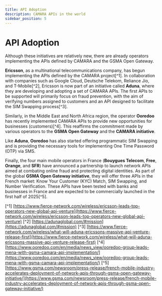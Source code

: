 ```yaml
---
title: API Adoption
description: CAMARA APIs in the world
sidebar_position: 5
---
```


# API Adoption

Although these initiatives are relatively new, there are already operators implementing the APIs defined by CAMARA and the GSMA Open Gateway.

**Ericsson**, as a multinational telecommunications company, has begun implementing the APIs defined by the CAMARA project[^1]. In collaboration with companies such as Google Cloud, Deutsche Telekom, Reliance Jio, and T-Mobile[^2], Ericsson is now part of an initiative called **Aduna**, where they are developing and adopting a set of CAMARA APIs. The first APIs to be supported will primarily focus on fraud prevention, with the aim of verifying numbers assigned to customers and an API designed to facilitate the SIM Swapping process[^3].

Similarly, in the Middle East and North Africa region, the operator **Ooredoo** has recently implemented CAMARA APIs to provide new opportunities for businesses (customers)[^4]. 
This reaffirms the commitment made by various operators to the **GSMA Open Gateway** and the **CAMARA initiative**.

Like **Aduna**, **Ooredoo** has also started offering programmatic SIM Swapping and is providing the necessary tools for implementing One Time Password (OTP) via SMS.

Finally, the four main mobile operators in France (**Bouygues Telecom**, **Free**, **Orange**, and **SFR**) have announced a partnership to launch network APIs aimed at combating online fraud and protecting digital identities. As part of the global **GSMA Open Gateway initiative**, they will offer three APIs in the French market: Know Your Customer (KYC) Match, SIM Swapping, and Number Verification. These APIs have been tested with banks and businesses in France and are expected to be commercially launched in the first half of 2025[^5].

[^1] [https://www.fierce-network.com/wireless/ericsson-leads-top-operators-new-global-api-venture](https://www.fierce-network.com/wireless/ericsson-leads-top-operators-new-global-api-venture)
[^2] [https://adunaglobal.com/#mission](https://adunaglobal.com/#mission)
[^3] [https://www.fierce-network.com/wireless/what-will-aduna-ericssons-massive-api-venture-release-first](https://www.fierce-network.com/wireless/what-will-aduna-ericssons-massive-api-venture-release-first)
[^4] [https://www.ooredoo.com/en/media/news_view/ooredoo-group-leads-mena-with-gsma-camara-api-implementation/](https://www.ooredoo.com/en/media/news_view/ooredoo-group-leads-mena-with-gsma-camara-api-implementation/)
[^5] [https://www.gsma.com/newsroom/press-release/french-mobile-industry-accelerates-deployment-of-network-apis-through-gsma-open-gateway-initiative/](https://www.gsma.com/newsroom/press-release/french-mobile-industry-accelerates-deployment-of-network-apis-through-gsma-open-gateway-initiative/)


